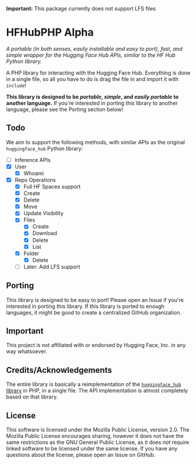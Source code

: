 **Important:** This package currently does not support LFS files

# HFHubPHP Alpha

*A portable (in both senses, easily installable and easy to port), fast, and simple wrapper for the Hugging Face Hub APIs, similar to the HF Hub Python library.*

A PHP library for interacting with the Hugging Face Hub. Everything is done in a single file, so all you have to do is drag the file in and import it with `include`!

**This library is designed to be *portable*, *simple*, and *easily portable* to another language.** If you're interested in porting this library to another language, please see the Porting section below!

## Todo

We aim to support the following methods, with similar APIs as the original `huggingface_hub` Python library:

- [ ] Inference APIs
- [x] User
  - [x] Whoami
- [x] Repo Operations
    - [x] Full HF Spaces support
  - [x] Create
  - [x] Delete
  - [x] Move
  - [x] Update Visibility
  - [x] Files
    - [x] Create
    - [x] Download
    - [x] Delete
    - [x] List
  - [x] Folder
    - [x] Delete
  - [ ] Later: Add LFS support

## Porting

This library is designed to be easy to port! Please open an Issue if you're interested in porting this library. If this library is ported to enough languages, it might be good to create a centralized GitHub organization.

## Important

This project is not affiliated with or endorsed by Hugging Face, Inc. in any way whatsoever.

## Credits/Acknowledgements

The entire library is basically a reimplementation of the [`huggingface_hub` library](https://github.com/huggingface/huggingface_hub) in PHP, in a single file. The API implementation is almost completely based on that library.

## License

This software is licensed under the Mozilla Public License, version 2.0. The Mozilla Public License encourages sharing, however it does not have the same restrictions as the GNU General Public License, as it does *not* require linked software to be licensed under the same license. If you have any questions about the license, please open an Issue on GitHub.